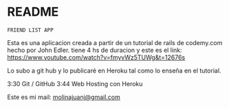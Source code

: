 # README


	FRIEND LIST APP

Esta es una aplicacion creada a partir de un tutorial de rails de codemy.com hecho por John Edler.
tiene 4 hs de duracion y este es el link:
https://www.youtube.com/watch?v=fmyvWz5TUWg&t=12676s

Lo subo a git hub y lo publicaré en Heroku tal como lo enseña en el tutorial.

3:30 Git / GitHub
3:44 Web Hosting con Heroku


Este es mi mail: molinajuanj@gmail.com